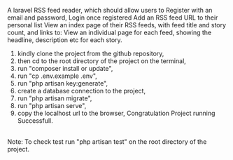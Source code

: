 A laravel RSS feed reader, which should allow users to Register with an email and password, Login once registered Add an RSS feed URL to their personal list View an index page of their RSS feeds, with feed title and story count, and links to: View an individual page for each feed, showing the headline, description etc for each story.
1. kindly clone the project from the github  repository,
2. then cd to the root directory of the project on the terminal,
3. run "composer install or update",
4. run "cp .env.example .env",
5. run "php artisan key:generate",
6. create a database connection to the project,
7. run "php artisan migrate",
8. run "php artisan serve",
9. copy the localhost url to the browser,
Congratulation Project running Successfull.
<br>
Note: To check test run "php artisan test" on the root directory of the project.

